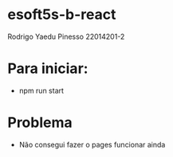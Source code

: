 # esoft5s-b-react
Rodrigo Yaedu Pinesso 22014201-2
# Para iniciar:
- npm run start
# Problema
- Não consegui fazer o pages funcionar ainda
